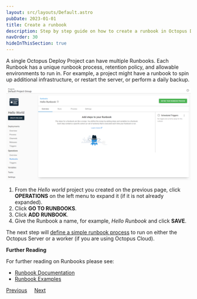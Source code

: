 ```yaml
---
layout: src/layouts/Default.astro
pubDate: 2023-01-01
title: Create a runbook
description: Step by step guide on how to create a runbook in Octopus Deploy.
navOrder: 30
hideInThisSection: true
---
```


A single Octopus Deploy Project can have multiple Runbooks.  Each Runbook has a unique runbook process, retention policy, and allowable environments to run in.  For example, a project might have a runbook to spin up additional infrastructure, or restart the server, or perform a daily backup.  

![example runbook](images/runbook-overview.png "width=500")

1. From the *Hello world* project you created on the previous page, click **OPERATIONS** on the left menu to expand it (if it is not already expanded).
1. Click **GO TO RUNBOOKS**. 
1. Click **ADD RUNBOOK**.
1. Give the Runbook a name, for example, *Hello Runbook* and click **SAVE**.

The next step will [define a simple runbook process](/docs/getting-started/first-runbook-run/define-the-runbook-process.md) to run on either the Octopus Server or a worker (if you are using Octopus Cloud).

**Further Reading**

For further reading on Runbooks please see:

- [Runbook Documentation](/docs/runbooks/index.md)
- [Runbook Examples](/docs/runbooks/runbook-examples/index.md)

<span><a class="btn btn-secondary" href="/docs/getting-started/first-runbook-run/create-runbook-projects">Previous</a></span>&nbsp;&nbsp;&nbsp;&nbsp;&nbsp;<span><a class="btn btn-success" href="/docs/getting-started/first-runbook-run/define-the-runbook-process">Next</a></span>